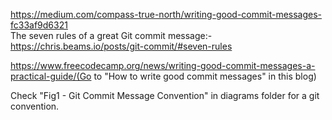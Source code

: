 https://medium.com/compass-true-north/writing-good-commit-messages-fc33af9d6321   
The seven rules of a great Git commit message:- https://chris.beams.io/posts/git-commit/#seven-rules   


https://www.freecodecamp.org/news/writing-good-commit-messages-a-practical-guide/(Go to "How to write good commit messages" in this blog)   


Check "Fig1 - Git Commit Message Convention" in diagrams folder for a git convention.   


